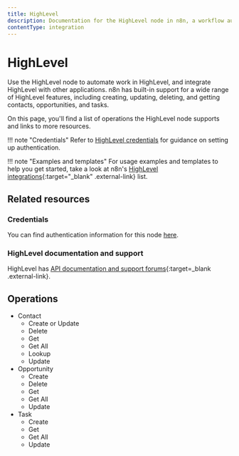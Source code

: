 ```yaml
---
title: HighLevel
description: Documentation for the HighLevel node in n8n, a workflow automation platform. Includes details of operations and configuration, and links to examples and credentials information.
contentType: integration
---
```


# HighLevel

Use the HighLevel node to automate work in HighLevel, and integrate HighLevel with other applications. n8n has built-in support for a wide range of HighLevel features, including creating, updating, deleting, and getting contacts, opportunities, and tasks. 

On this page, you'll find a list of operations the HighLevel node supports and links to more resources.

!!! note "Credentials"
    Refer to [HighLevel credentials](/integrations/builtin/credentials/highlevel/) for guidance on setting up authentication. 

!!! note "Examples and templates"
    For usage examples and templates to help you get started, take a look at n8n's [HighLevel integrations](https://n8n.io/integrations/highlevel/){:target="_blank" .external-link} list.

## Related resources

### Credentials 

You can find authentication information for this node [here](/integrations/builtin/credentials/highlevel/).

### HighLevel documentation and support

HighLevel has [API documentation and support forums](https://help.gohighlevel.com/support/solutions/articles/48001060529-highlevel-api){:target=_blank .external-link}.

## Operations

* Contact
	* Create or Update
	* Delete
	* Get
	* Get All
	* Lookup
	* Update
* Opportunity
	* Create
	* Delete
	* Get
	* Get All
	* Update
* Task
	* Create
	* Get
	* Get All
	* Update

